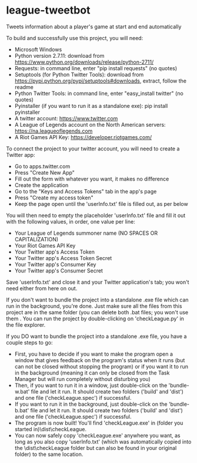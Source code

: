# league-tweetbot
Tweets information about a player's game at start and end automatically

To build and successfully use this project, you will need: 
* Microsoft Windows
* Python version 2.7.11: download from https://www.python.org/downloads/release/python-2711/
* Requests: in command line, enter "pip install requests" (no quotes)
* Setuptools (for Python Twitter Tools): download from https://pypi.python.org/pypi/setuptools#downloads, extract, follow the readme
* Python Twitter Tools: in command line, enter "easy_install twitter" (no quotes)
* Pyinstaller (if you want to run it as a standalone exe): pip install pyinstaller
* A twitter account: https://www.twitter.com
* A League of Legends account on the North American servers: https://na.leagueoflegends.com 
* A Riot Games API Key: https://developer.riotgames.com/

To connect the project to your twitter account, you will need to create a Twitter app: 
* Go to apps.twitter.com
* Press "Create New App"
* Fill out the form with whatever you want, it makes no difference
* Create the application 
* Go to the "Keys and Access Tokens" tab in the app's page
* Press "Create my access token"
* Keep the page open until the 'userInfo.txt' file is filled out, as per below

You will then need to empty the placeholder 'userInfo.txt' file and fill it out with the following values, in order, one value per line:
* Your League of Legends summoner name (NO SPACES OR CAPITALIZATION)
* Your Riot Games API Key
* Your Twitter app's Access Token
* Your Twitter app's Access Token Secret
* Your Twitter app's Consumer Key
* Your Twitter app's Consumer Secret

Save 'userInfo.txt' and close it and your Twitter application's tab; you won't need either from here on out.

If you don't want to bundle the project into a standalone .exe file which can run in the background, you're done. Just make sure all the files from this project are in the same folder (you can delete both .bat files; you won't use them . You can run the project by double-clicking on 'checkLeague.py' in the file explorer.

If you DO want to bundle the project into a standalone .exe file, you have a couple steps to go:
* First, you have to decide if you want to make the program open a window that gives feedback on the program's status when it runs (but can not be closed without stopping the program) or if you want it to run in the background (meaning it can only be closed from the Task Manager but will run completely without disturbing you)
* Then, if you want to run it in a window, just double-click on the 'bundle-w.bat' file and let it run. It should create two folders ('build' and 'dist') and one file ('checkLeague.spec') if successful.
* If you want to run it in the background, just double-click on the 'bundle-b.bat' file and let it run. It should create two folders ('build' and 'dist') and one file ('checkLeague.spec') if successful.
* The program is now built! You'll find 'checkLeague.exe' in (folder you started in)\dist\checkLeague.
* You can now safely copy 'checkLeague.exe' anywhere you want, as long as you also copy 'userInfo.txt' (which was automatically copied into the \dist\checkLeague folder but can also be found in your original folder) to the same location.
